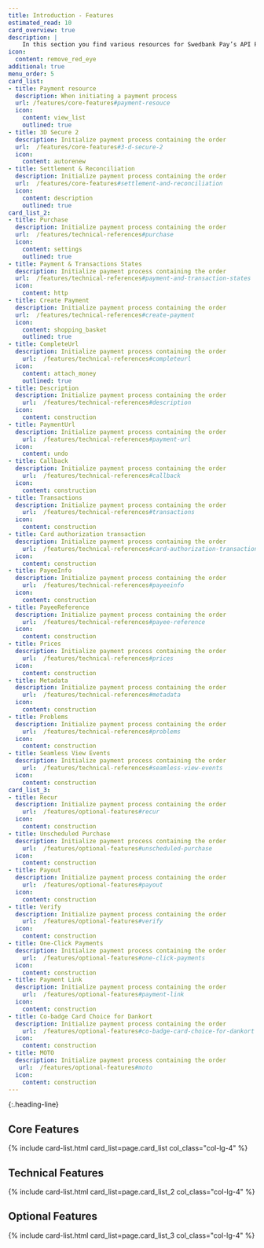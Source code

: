 ```yaml
---
title: Introduction - Features
estimated_read: 10
card_overview: true
description: |
    In this section you find various resources for Swedbank Pay’s API Platform.
icon:
  content: remove_red_eye
additional: true
menu_order: 5
card_list: 
- title: Payment resource
  description: When initiating a payment process
  url: /features/core-features#payment-resouce
  icon:
    content: view_list
    outlined: true
- title: 3D Secure 2
  description: Initialize payment process containing the order
  url:  /features/core-features#3-d-secure-2
  icon:
    content: autorenew
- title: Settlement & Reconciliation
  description: Initialize payment process containing the order
  url:  /features/core-features#settlement-and-reconciliation
  icon:
    content: description
    outlined: true
card_list_2:
- title: Purchase
  description: Initialize payment process containing the order
  url:  /features/technical-references#purchase
  icon:
    content: settings
    outlined: true
- title: Payment & Transactions States
  description: Initialize payment process containing the order
  url:  /features/technical-references#payment-and-transaction-states
  icon:
    content: http
- title: Create Payment
  description: Initialize payment process containing the order
  url:  /features/technical-references#create-payment
  icon:
    content: shopping_basket
    outlined: true
- title: CompleteUrl
  description: Initialize payment process containing the order
    url:  /features/technical-references#completeurl
  icon:
    content: attach_money
    outlined: true
- title: Description
  description: Initialize payment process containing the order
    url:  /features/technical-references#description
  icon:
    content: construction
- title: PaymentUrl
  description: Initialize payment process containing the order
    url:  /features/technical-references#payment-url
  icon:
    content: undo
- title: Callback
  description: Initialize payment process containing the order
    url:  /features/technical-references#callback
  icon:
    content: construction
- title: Transactions
  description: Initialize payment process containing the order
    url:  /features/technical-references#transactions
  icon:
    content: construction
- title: Card authorization transaction
  description: Initialize payment process containing the order
    url:  /features/technical-references#card-authorization-transaction
  icon:
    content: construction
- title: PayeeInfo
  description: Initialize payment process containing the order
    url:  /features/technical-references#payeeinfo
  icon:
    content: construction
- title: PayeeReference
  description: Initialize payment process containing the order
    url:  /features/technical-references#payee-reference
  icon:
    content: construction
- title: Prices
  description: Initialize payment process containing the order
    url:  /features/technical-references#prices
  icon:
    content: construction
- title: Metadata
  description: Initialize payment process containing the order
    url:  /features/technical-references#metadata
  icon:
    content: construction
- title: Problems
  description: Initialize payment process containing the order
    url:  /features/technical-references#problems
  icon:
    content: construction
- title: Seamless View Events
  description: Initialize payment process containing the order
    url:  /features/technical-references#seamless-view-events
  icon:
    content: construction
card_list_3: 
- title: Recur
  description: Initialize payment process containing the order
    url:  /features/optional-features#recur
  icon:
    content: construction
- title: Unscheduled Purchase
  description: Initialize payment process containing the order
    url:  /features/optional-features#unscheduled-purchase
  icon:
    content: construction
- title: Payout
  description: Initialize payment process containing the order
    url:  /features/optional-features#payout
  icon:
    content: construction
- title: Verify
  description: Initialize payment process containing the order
    url:  /features/optional-features#verify
  icon:
    content: construction
- title: One-Click Payments
  description: Initialize payment process containing the order
    url:  /features/optional-features#one-click-payments
  icon:
    content: construction
- title: Payment Link
  description: Initialize payment process containing the order
    url:  /features/optional-features#payment-link
  icon:
    content: construction
- title: Co-badge Card Choice for Dankort
  description: Initialize payment process containing the order
    url:  /features/optional-features#co-badge-card-choice-for-dankort
  icon:
    content: construction
- title: MOTO
  description: Initialize payment process containing the order
   url:  /features/optional-features#moto
  icon:
    content: construction
---
```


{:.heading-line}

## Core Features

{% include card-list.html card_list=page.card_list
    col_class="col-lg-4" %}

## Technical Features

{% include card-list.html card_list=page.card_list_2
    col_class="col-lg-4" %}

## Optional Features

{% include card-list.html card_list=page.card_list_3
    col_class="col-lg-4" %}

[purchase]: #purchase
[user-agent]: https://en.wikipedia.org/wiki/User_agent
[cancel]: /payment-instruments/card/after-payment#cancellations
[capture]: /payment-instruments/card/capture
[callback]: /payment-instruments/card/other-features#callback
[card-badge]: /assets/img/card-badge.png
[dankort-eu]: https://www.dankort.dk/Pages/Dankort-eller-Visa.aspx
[eu-regulation]: https://ec.europa.eu/commission/presscorner/detail/en/MEMO_16_2162
[mcc]: https://en.wikipedia.org/wiki/Merchant_category_code
[price-resource]: /payment-instruments/card/other-features#prices
[redirect]: /payment-instruments/card/redirect
[hosted-view]: /payment-instruments/card/seamless-view
[one-click-payments]: #one-click-payments
[payee-reference]: #payee-reference
[split-settlement]: #split-settlement
[settlement-and-reconciliation]: #settlement-and-reconciliation
[swedbankpay-support]: https://www.swedbankpay.se/support
[recurrence]: #recur
[verify]: #verify
[payout]: #payout
[card-payment]: /assets/img/payments/card-payment.png
